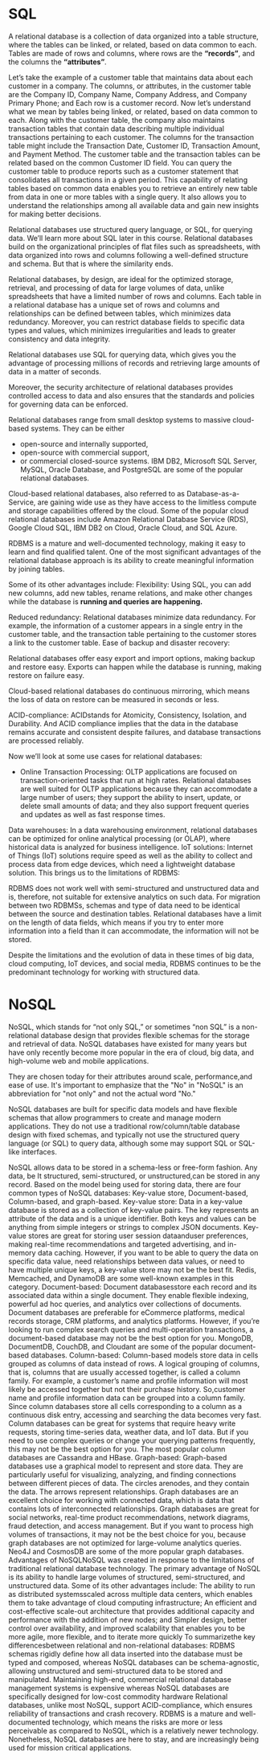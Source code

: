 # SQL
A relational database is a collection of data organized into a table structure, where the tables can be linked, or related, based on
data common to each. Tables are made of rows and columns, where
rows are the **“records”**, and the columns the **“attributes”**. 

Let’s take the example of a customer table that maintains data about each customer in a company. The columns, or attributes, in the customer
table are the Company ID, Company Name, Company Address, and Company Primary Phone; and Each row is a customer record. Now let’s understand what we mean by tables being linked, or related, based on data common to each. Along with the customer table, the company also maintains transaction tables that contain data describing multiple individual transactions pertaining to each customer. The columns for the transaction table might include the Transaction Date, Customer ID, Transaction Amount, and Payment Method. 
The customer table and the transaction tables can be related based on the common Customer ID field. You can query the customer table to produce reports such as a customer statement that consolidates all transactions in a given period. This capability of relating tables based on common data enables you to retrieve an entirely new table from data in one or more tables with a single query. It also allows you to understand the relationships among all available data and gain new insights for making better decisions. 

Relational databases use structured query language, or SQL, for querying data. We’ll learn more about SQL later in this course. Relational databases build on the organizational principles of flat files such as spreadsheets, with data organized into rows and columns
following a well-defined structure and schema. But that is where the similarity ends. 

Relational databases, by design, are ideal for the optimized storage, retrieval, and processing of data for large volumes of data, unlike spreadsheets that have a limited number of rows and columns. Each table in a relational database has a unique set of rows and columns and relationships can be defined between tables, which minimizes data redundancy. Moreover, you can restrict database fields to specific data types and values, which minimizes irregularities and leads to greater consistency and data integrity. 

Relational databases use SQL for querying data, which gives you the advantage of processing millions of records and retrieving large amounts of data in a matter of seconds. 

Moreover, the security architecture of relational databases provides controlled access to data and also ensures that the standards and policies for governing data can be enforced. 

Relational databases range from small desktop systems to massive cloud-based systems. They can be either 
- open-source and internally supported, 
- open-source with commercial support, 
- or commercial closed-source systems. 
IBM DB2, Microsoft SQL Server, MySQL, Oracle Database, and PostgreSQL are some of the popular relational databases. 

Cloud-based relational databases, also referred to as Database-as-a-Service, are gaining wide use as they have access to the limitless compute and storage capabilities offered by the cloud. Some of the popular cloud relational databases include 
Amazon Relational Database Service (RDS), Google Cloud SQL, IBM DB2 on Cloud, Oracle Cloud, and SQL Azure. 

RDBMS is a mature and well-documented technology, making it easy to learn and find qualified talent. One of the most significant advantages of the relational database approach is its ability to create meaningful information by joining tables. 

Some of its other advantages include: Flexibility: Using SQL, you can add new columns, add new tables, rename relations, and make other changes while the database is **running and queries are happening.** 

Reduced redundancy: Relational databases minimize data redundancy. For example, the information of a customer appears in a single entry in the customer table, and the transaction table pertaining to the customer stores a link to the customer table. Ease of backup and disaster recovery: 

Relational databases offer easy export and import options, making backup and restore easy. Exports can happen while the database is running, making restore on failure easy. 

Cloud-based relational databases do continuous mirroring, which means the loss of data on restore can be measured in seconds or less. 

ACID-compliance: ACIDstands for Atomicity, Consistency, Isolation, and Durability. And ACID compliance implies that the data
in the database remains accurate and consistent despite failures, and database transactions are processed reliably. 

Now we’ll look at some use cases for relational databases: 

- Online Transaction Processing: OLTP applications are focused on transaction-oriented tasks that run at high rates. Relational databases are well suited for OLTP applications because they can accommodate a large number of users; they support the ability to insert, update, or delete small amounts of data; and they also support frequent queries and updates as well as fast response times. 

Data warehouses: In a data warehousing environment, relational databases can be optimized for online analytical processing (or OLAP), where historical data is analyzed for business intelligence. IoT solutions: Internet of Things (IoT) solutions require speed as well as the ability to collect and process data from edge devices, which
need a lightweight database solution. This brings us to the  limitations of RDBMS: 

RDBMS does not work well with semi-structured and unstructured data and is, therefore, not suitable for extensive analytics on such data. For migration between two RDBMSs, schemas and type of data need to be identical between the source and destination tables. Relational databases have a limit on the length of data fields, which means if you try to enter more information into a field than it can accommodate, the information will not be stored. 

Despite the limitations and the evolution of data in these times of big data, cloud computing, IoT devices, and social media, RDBMS continues to be the predominant technology for working with structured data.

# NoSQL
NoSQL, which stands for “not only SQL,” or sometimes “non SQL” is a non-relational database design that provides flexible schemas for the storage and retrieval of data. NoSQL databases have existed for many years but have only recently become more popular in the era of cloud, big data, and high-volume web and mobile applications. 

They are chosen today for their attributes around scale, performance,and ease of use. It's important to emphasize that the "No" in "NoSQL" is an abbreviation for "not only" and not the actual word "No." 

NoSQL databases are built for specific data models and have flexible schemas that allow programmers to create and manage modern applications. They do not use a traditional row/column/table database design with fixed schemas, and typically not use the structured query language (or SQL) to query data, although some may support SQL or SQL-like interfaces. 

NoSQL allows data to be stored in a schema-less
or free-form fashion. Any data, be It structured, semi-structured,
or unstructured,can be stored in any record. Based on the model being used for storing
data, there are four common types of NoSQL databases: Key-value store, Document-based, Column-based, and graph-based. Key-value store: Data in a key-value database
is stored as a collection of key-value pairs. The key represents an attribute of the data
and is a unique identifier. Both keys and values can be anything from
simple integers or strings to complex JSON documents. Key-value stores are great for storing user
session dataanduser preferences, making real-time recommendations and targeted advertising,
and in-memory data caching. However, if you want to be able to query the
data on specific data value, need relationships between data values, or need to have multiple
unique keys, a key-value store may not be the best fit. Redis, Memcached, and DynamoDB are some well-known
examples in this category. Document-based: Document databasesstore each
record and its associated data within a single document. They enable flexible indexing, powerful ad
hoc queries, and analytics over collections of documents. Document databases are preferable for eCommerce
platforms, medical records storage, CRM platforms, and analytics platforms. However, if you’re looking to run complex
search queries and multi-operation transactions, a document-based database may not be the best
option for you. MongoDB, DocumentDB, CouchDB, and Cloudant
are some of the popular document-based databases. Column-based: Column-based models store data
in cells grouped as columns of data instead of rows. A logical grouping of columns, that is, columns
that are usually accessed together, is called a column family. For example, a customer’s name and profile
information will most likely be accessed together but not their purchase history. So,customer name and profile information data
can be grouped into a column family. Since column databases store all cells corresponding
to a column as a continuous disk entry, accessing and searching the data becomes very fast. Column databases can be great for systems
that require heavy write requests, storing time-series data, weather data, and IoT data. But if you need to use complex queries or
change your querying patterns frequently, this may not be the best option for you. The most popular column databases are Cassandra
and HBase. Graph-based: Graph-based databases use a graphical
model to represent and store data. They are particularly useful for visualizing,
analyzing, and finding connections between different pieces of data. The circles arenodes, and they contain the
data. The arrows represent relationships. Graph databases are an excellent choice for
working with connected data, which is data that contains lots of interconnected relationships. Graph databases are great for social networks,
real-time product recommendations, network diagrams, fraud detection, and access management. But if you want to process high volumes of
transactions, it may not be the best choice for you, because graph databases are not optimized
for large-volume analytics queries. Neo4J and CosmosDB are some of the more popular
graph databases. Advantages of NoSQLNoSQL was created in response
to the limitations of traditional relational database technology. The primary advantage of NoSQL is its ability
to handle large volumes of structured, semi-structured, and unstructured data. Some of its other advantages include: The ability to run as distributed systemsscaled
across multiple data centers, which enables them to take advantage of cloud computing
infrastructure; An efficient and cost-effective scale-out
architecture that provides additional capacity and performance with the addition of new nodes;
and Simpler design, better control over availability,
and improved scalability that enables you to be more agile, more flexible, and to iterate
more quickly To summarizethe key differencesbetween relational
and non-relational databases: RDBMS schemas rigidly define how all data
inserted into the database must be typed and composed, whereas NoSQL databases can be schema-agnostic,
allowing unstructured and semi-structured data to be stored and manipulated. Maintaining high-end, commercial relational
database management systems is expensive whereas NoSQL databases are specifically designed
for low-cost commodity hardware Relational databases, unlike most NoSQL, support
ACID-compliance, which ensures reliability of transactions and crash recovery. RDBMS is a mature and well-documented technology,
which means the risks are more or less perceivable as compared to NoSQL, which is a relatively
newer technology. Nonetheless, NoSQL databases are here to stay,
and are increasingly being used for mission critical applications.